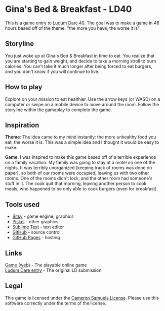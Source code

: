 # Gina's Bed & Breakfast - LD40
This is a game entry to [Ludum Dare 40](https://ldjam.com/events/ludum-dare/40).
The goal was to make a game in 48 hours based off of the theme, "the more you have, the worse it is".

## Storyline
You just woke up at Gina's Bed & Breakfast in time to eat.
You realize that you are starting to gain weight, and decide to take a morning stroll to burn calories.
You can't take it much longer after being forced to eat burgers, and you don't know if you will continue to live.

## How to play
Explore on your mission to eat healthier.
Use the arrow keys (or WASD) on a computer or swipe on a mobile device to move around the room.
Follow the storyline within the gameplay to complete the game.

## Inspiration
**Theme**: The idea came to my mind instantly: the more unhealthy food you eat, the worse it is.
This was a simple idea and I thought it would be easy to make.

**Game**:
I was inspired to make this game based off of a terrible experience on a family vacation.
My family was going to stay at a motel on one of the nights.
It was terribly unorganized (keeping track of rooms was done on paper),
so both of our rooms were occupied, leaving us with two other rooms.
One of the rooms didn't lock, and the other room had someone's stuff in it.
The cook quit that morning, leaving another person to cook meals,
who happened to be only able to cook burgers (even for breakfast).

## Tools used
- [Bitsy](http://ledoux.io/bitsy/editor.html) - game engine, graphics
- [Piskel](http://piskelapp.com) - other graphics
- [Sublime Text](https://sublimetext.com) - text editor
- [GitHub](https://github.com) - source control
- [GitHub Pages](https://github.io) - hosting

## Links
[Game (web)](https://cameronsamuels.com/ld40) - The playable online game
<br>[Ludum Dare entry](https://goo.gl/LuqomU) - The original LD submission

## Legal
This game is licensed under the [Cameron Samuels License](LICENSE).
Please use this software correctly under the terms of the license.
